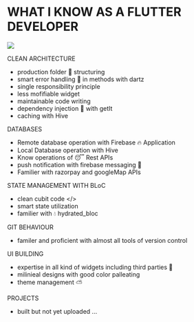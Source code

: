 # WHAT I KNOW AS A FLUTTER DEVELOPER

<p align="left"><img src="https://cdn.dribbble.com/userupload/10655491/file/original-b4d93eaf6438bb8e054aee641294052e.png?resize=1600x1152" ></p>

CLEAN ARCHITECTURE

- production folder 📂 structuring
- smart error handling 🐌 in methods with dartz
- single responsibility principle
- less mofifiable widget
- maintainable code writing
- dependency injection 💉 with getIt
- caching with Hive

DATABASES

- Remote database operation with Firebase 🔥 Application
- Local Database operation with Hive
- Know operations of 😴 Rest APIs
- push notification with firebase messaging 💬
- Familier with razorpay and googleMap APIs

STATE MANAGEMENT WITH BLoC

- clean cubit code </>
- smart state utilization
- familier with 💧 hydrated_bloc

GIT BEHAVIOUR

- familer and proficient with almost all tools of version control

UI BUILDING

- expertise in all kind of widgets including third parties 🦝
- milinieal designs with good color palleating
- theme management ⛅

PROJECTS

- built but not yet uploaded ...
